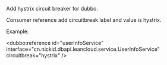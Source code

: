 Add hystrix circuit breaker for dubbo.

Consumer reference add circuitbreak label and value is hystrix.

Example:

<dubbo:reference id="userInfoService" interface="cn.nickid.dbapi.leancloud.service.UserInfoService" circuitbreak="hystrix" />